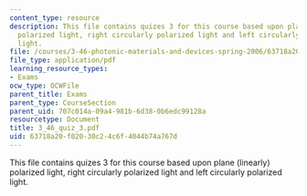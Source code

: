 ```yaml
---
content_type: resource
description: This file contains quizes 3 for this course based upon plane (linearly)
  polarized light, right circularly polarized light and left circularly polarized
  light.
file: /courses/3-46-photonic-materials-and-devices-spring-2006/63718a20f02030c24c6f4044b74a767d_3_46_quiz_3.pdf
file_type: application/pdf
learning_resource_types:
- Exams
ocw_type: OCWFile
parent_title: Exams
parent_type: CourseSection
parent_uid: 707c014a-09a4-981b-6d38-0b6edc99128a
resourcetype: Document
title: 3_46_quiz_3.pdf
uid: 63718a20-f020-30c2-4c6f-4044b74a767d
---
```

This file contains quizes 3 for this course based upon plane (linearly) polarized light, right circularly polarized light and left circularly polarized light.

